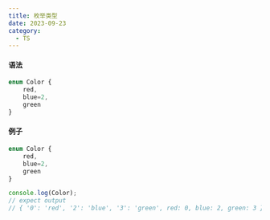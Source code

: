 ```yaml
---
title: 枚举类型
date: 2023-09-23
category:
  - TS
---
```


#### 语法

```ts
enum Color {
    red,
    blue=2,
    green
}
```

#### 例子

```ts
enum Color {
    red,
    blue=2,
    green
}

console.log(Color);
// expect output
// { '0': 'red', '2': 'blue', '3': 'green', red: 0, blue: 2, green: 3 }
```








